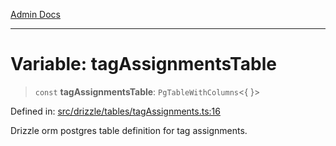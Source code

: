 [Admin Docs](/)

***

# Variable: tagAssignmentsTable

> `const` **tagAssignmentsTable**: `PgTableWithColumns`\<\{ \}\>

Defined in: [src/drizzle/tables/tagAssignments.ts:16](https://github.com/gautam-divyanshu/talawa-api/blob/de42235531e11387f0ad0479547630845dbc8b37/src/drizzle/tables/tagAssignments.ts#L16)

Drizzle orm postgres table definition for tag assignments.
